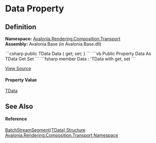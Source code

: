 # Data Property




## Definition
**Namespace:** <a href="N_Avalonia_Rendering_Composition_Transport">Avalonia.Rendering.Composition.Transport</a>  
**Assembly:** Avalonia.Base (in Avalonia.Base.dll)

<Tabs groupId="api-code-preview">
<TabItem value="csharp" label="C#">
```csharp
public TData Data {
	get;
 set; }
```
</TabItem>
<TabItem value="vb" label="VB">
```vb
Public Property Data As TData
		Get
	Set
```
</TabItem>
<TabItem value="fsharp" label="F#">
```fsharp
member Data : 'TData with 
		get, set
```
</TabItem>
</Tabs>



<a href="https://github.com/AvaloniaUI/Avalonia/tree/master/src/Avalonia.Base/Rendering/Composition/Transport/BatchStream.cs#L25" title="View the source code">View Source</a>



#### Property Value
<a href="T_Avalonia_Rendering_Composition_Transport_BatchStreamSegment_1">TData</a>

## See Also


#### Reference
<a href="T_Avalonia_Rendering_Composition_Transport_BatchStreamSegment_1">BatchStreamSegment(TData) Structure</a>  
<a href="N_Avalonia_Rendering_Composition_Transport">Avalonia.Rendering.Composition.Transport Namespace</a>  

